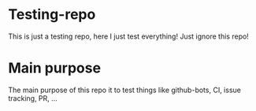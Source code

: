 # Testing-repo
This is just a testing repo, here I just test everything! Just ignore this repo!

# Main purpose
The main purpose of this repo it to test things like github-bots, CI, issue tracking, PR, ...
